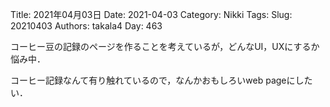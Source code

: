 ﻿Title: 2021年04月03日
Date: 2021-04-03
Category: Nikki
Tags: 
Slug: 20210403
Authors: takala4
Day: 463



コーヒー豆の記録のページを作ることを考えているが，どんなUI，UXにするか悩み中．


コーヒー記録なんて有り触れているので，なんかおもしろいweb pageにしたい．